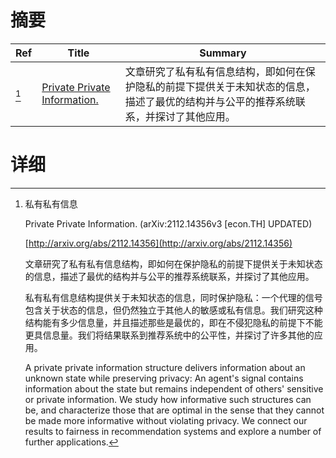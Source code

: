 # 摘要

| Ref | Title | Summary |
| --- | --- | --- |
| [^1] | [Private Private Information.](http://arxiv.org/abs/2112.14356) | 文章研究了私有私有信息结构，即如何在保护隐私的前提下提供关于未知状态的信息，描述了最优的结构并与公平的推荐系统联系，并探讨了其他应用。 |

# 详细

[^1]: 私有私有信息

    Private Private Information. (arXiv:2112.14356v3 [econ.TH] UPDATED)

    [http://arxiv.org/abs/2112.14356](http://arxiv.org/abs/2112.14356)

    文章研究了私有私有信息结构，即如何在保护隐私的前提下提供关于未知状态的信息，描述了最优的结构并与公平的推荐系统联系，并探讨了其他应用。

    

    私有私有信息结构提供关于未知状态的信息，同时保护隐私：一个代理的信号包含关于状态的信息，但仍然独立于其他人的敏感或私有信息。我们研究这种结构能有多少信息量，并且描述那些是最优的，即在不侵犯隐私的前提下不能更具信息量。我们将结果联系到推荐系统中的公平性，并探讨了许多其他的应用。

    A private private information structure delivers information about an unknown state while preserving privacy: An agent's signal contains information about the state but remains independent of others' sensitive or private information. We study how informative such structures can be, and characterize those that are optimal in the sense that they cannot be made more informative without violating privacy. We connect our results to fairness in recommendation systems and explore a number of further applications.
    

